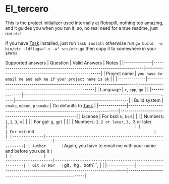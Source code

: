 # El_tercero

This is the project initializer used internally at Robopill,
 nothing too amazing,
 and it guides you when you run it, so, no real
 need for a true readme, just run ```etr```!

 If you have [Task](https://github.com/go-task/task) installed, just run ```task install``` otherwise run ```go build  -o bin/etr -ldflags="-s -w" src/etr.go``` then copy it to somewhere in your ```$PATH```
 
 
 Supported answers
| Question     | Valid Answers                                                           | Notes                                                  |
|--------------|-------------------------------------------------------------------------|--------------------------------------------------------|
| Project name | ```you have to email me and ask me if your project name is ok```        |                                                        |
|--------------|-------------------------------------------------------------------------|--------------------------------------------------------|
| Language     | ```c```, ```cpp```, ```go```                                            |                                                        |
|--------------|-------------------------------------------------------------------------|--------------------------------------------------------|
| Build system | ```cmake```, ```meson```, ```premake```                                 | Go defaults to [Task](https://github.com/go-task/task) |
|--------------|-------------------------------------------------------------------------|--------------------------------------------------------|
| License      | For bsd: ```b```, ```bsd```                                             |                                                        |
|              | Numbers: ```1```, ```2```, ```3```, ```4```                             |                                                        |
|              | For gpl: ```g```, ```gpl```                                             |                                                        |
|              | Numbers: ```2```, ```2 or later```, ```3, ```3 or later```              |                                                        |
|              | For mit: ```mit```                                                      |                                                        |
|--------------|-------------------------------------------------------------------------|--------------------------------------------------------|
| Author       | ```Again, you have to email me with your name and before you use it ``` |                                                        |
|--------------|-------------------------------------------------------------------------|--------------------------------------------------------|
| Git or HG?   | ```git```, ```hg```, ```both```,                                        |                                                        |
|--------------|-------------------------------------------------------------------------|--------------------------------------------------------|


